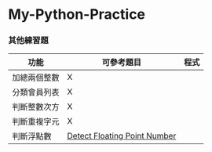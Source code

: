# My-Python-Practice
### 其他練習題
| 功能 | 可參考題目 | 程式 |
|---|---|---|
|加總兩個整數|X||
|分類會員列表|X||
|判斷整數次方|X||
|判斷重複字元|X||
|判斷浮點數|[Detect Floating Point Number](https://www.hackerrank.com/challenges/introduction-to-regex/problem)|




